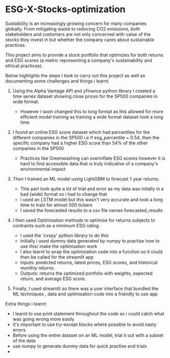 # ESG-X-Stocks-optimization
Sustaibility is an increasingly growing concern for many companies globally. From mitigating waste to reducing CO2 emissions, both stakeholders and customers are not only concerned with value of the stocks they invest in but whether the company cares about sustainable practices.  

This project aims to provide a stock portfolio that optimizes for both returns and ESG scores (a metric representing a company's sustainability and ethical practices).  

Below highlights the steps I took to carry out this project as well as documenting some challenges and things i learnt. 

1. Using the Alpha Vantage API and yfinance python library I created a time series dataset showing close prices for the SP500 companies  in wide format.
     - However I soon changed this to long format as this allowed for more efficient model training as training a wide format dataset took a long time
2. I found an online ESG score dataset which had percentiles for the different companies in the SP500 i.e if esg_percentile = 0.54, then the specific company had a higher ESG score than 54% of the other companies in the SP500
     - Practices like Greenwashing can overinflate ESG scores however it is hard to find accessible data that is truly indicative of a company's environmental impact
4. Then I trained an ML model using LightGBM to forecast 1 year returns.
     - This part took quite a lot of trial and error as my data was initally in a bad (wide) format so i had to change that
     - I used an LSTM model but this wasn't very accurate and took a long time to train for almost 500 tickers
     - I saved the forecasted results to a csv file names forecasted_results
  
5. I then used Optimisation methods to optimise for returns subjects to contraints such as a minimum ESG rating.
     - I used the 'cvxpy' python library to do this
     - Initially i used dummy data generated by numpy to practise how to use this/ make the optimisation work
     - I also learnt to wrap the optimization code into a function so it could then be called for the streamlit app 
     - Inputs: predicted returns, latest prices, ESG scores, and historical monthly returns.
     - Outputs:  returns the optimized portfolio with weights, expected return, and average ESG score.
6. Finally, I used streamlit so there was a user interface that bundled the ML techniques , data and optimisation code into a friendly to use app

Extra things i learnt: 
  - I learnt to use print statement throughout the code so i could catch what was going wrong more easily
  - It's important to use try-except blocks where possible to avoid nasty errors
  - Before using the entire dataset on an ML model, trial it out with a subset of the data
  - use numpy to generate dummy data for quick practise and trials
  - 
   
